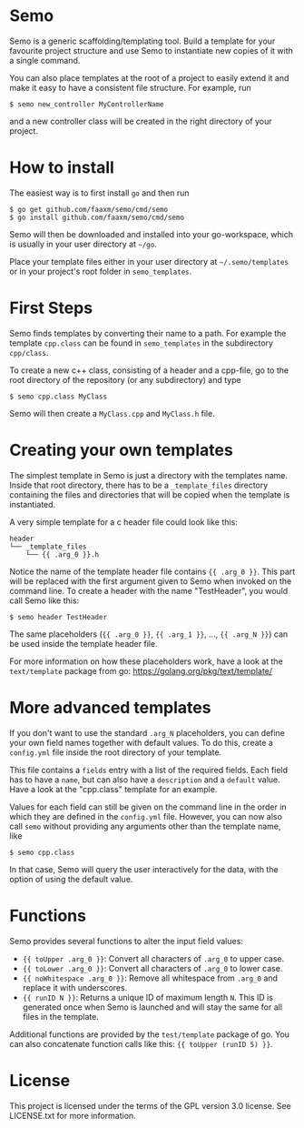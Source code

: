 # Semo

Semo is a generic scaffolding/templating tool.
Build a template for your favourite project structure and use Semo to instantiate new copies of it with a single command.

You can also place templates at the root of a project to easily extend it and make it easy to have a consistent file structure.
For example, run
```
$ semo new_controller MyControllerName
```
and a new controller class will be created in the right directory of your project.


# How to install

The easiest way is to first install `go` and then run
```
$ go get github.com/faaxm/semo/cmd/semo
$ go install github.com/faaxm/semo/cmd/semo
```
Semo will then be downloaded and installed into your go-workspace, which is usually in your user directory at `~/go`.

Place your template files either in your user directory at `~/.semo/templates` or in your project's root folder
in `semo_templates`.


# First Steps

Semo finds templates by converting their name to a path. For example the template `cpp.class` can be found in
`semo_templates` in the subdirectory `cpp/class`.

To create a new c++ class, consisting of a header and a cpp-file, go to the root directory of the repository (or any subdirectory)
and type
```
$ semo cpp.class MyClass
```
Semo will then create a `MyClass.cpp` and `MyClass.h` file.


# Creating your own templates

The simplest template in Semo is just a directory with the templates name. Inside that root directory, there has to be a
`_template_files` directory containing the files and directories that will be copied when the template is instantiated.

A very simple template for a c header file could look like this:
```
header
└── _template_files
    └── {{ .arg_0 }}.h
```

Notice the name of the template header file contains `{{ .arg_0 }}`. This part will be replaced with the first
argument given to Semo when invoked on the command line. To create a header with the name "TestHeader", you
would call Semo like this:
```
$ semo header TestHeader
```

The same placeholders (`{{ .arg_0 }}`, `{{ .arg_1 }}`, ..., `{{ .arg_N }}`) can be used inside the template header file.

For more information on how these placeholders work, have a look at the `text/template` package from go:
https://golang.org/pkg/text/template/


# More advanced templates

If you don't want to use the standard `.arg_N` placeholders, you can define your own field names together with
default values. To do this, create a `config.yml` file inside the root directory of your template.

This file contains a `fields` entry with a list of the required fields. Each field has to have a `name`, but can
also have a `description` and a `default` value. Have a look at the "cpp.class" template for an example.

Values for each field can still be given on the command line in the order in which they are defined in the
`config.yml` file. However, you can now also call `semo` without providing any arguments other than the
template name, like
```
$ semo cpp.class
```
In that case, Semo will query the user interactively for the data, with the option of using the default
value.


# Functions

Semo provides several functions to alter the input field values:

* `{{ toUpper .arg_0 }}`: Convert all characters of `.arg_0` to upper case.
* `{{ toLower .arg_0 }}`: Convert all characters of `.arg_0` to lower case.
* `{{ noWhitespace .arg_0 }}`: Remove all whitespace from `.arg_0` and replace it with underscores.
* `{{ runID N }}`: Returns a unique ID of maximum length `N`. This ID is generated once when Semo is launched
  and will stay the same for all files in the template.

Additional functions are provided by the `test/template` package of go. You can also concatenate function calls
like this: `{{ toUpper (runID 5) }}`.

# License

This project is licensed under the terms of the GPL version 3.0 license. See LICENSE.txt for more information.

